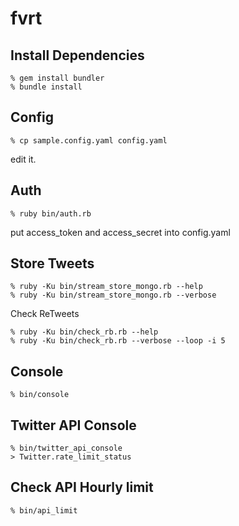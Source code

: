 fvrt
====

Install Dependencies
--------------------

    % gem install bundler
    % bundle install


Config
------

    % cp sample.config.yaml config.yaml

edit it.


Auth
----

    % ruby bin/auth.rb

put access_token and access_secret into config.yaml


Store Tweets
------------

    % ruby -Ku bin/stream_store_mongo.rb --help
    % ruby -Ku bin/stream_store_mongo.rb --verbose


Check ReTweets

    % ruby -Ku bin/check_rb.rb --help
    % ruby -Ku bin/check_rb.rb --verbose --loop -i 5


Console
-------

    % bin/console


Twitter API Console
-------------------

    % bin/twitter_api_console
    > Twitter.rate_limit_status


Check API Hourly limit
----------------------

    % bin/api_limit
